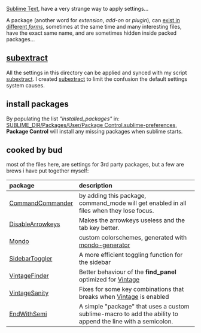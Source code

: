 [Sublime Text], have a very strange way to apply settings...  

A package (another word for *extension*, *add-on* or *plugin*), can [exist in different *forms*](https://packagecontrol.io/docs/customizing_packages), sometimes at the same time and many interesting files, have the exact same name, and are sometimes hidden inside packed packages...  

## [subextract]

All the settings in this directory can be applied and synced with my script [subextract]. I created [subextract] to limit the confusion the default settings system causes.

## install packages

By populating the list *"installed_packages"* in: 
[SUBLIME_DIR/Packages/User/Package Control.sublime-preferences](https://github.com/budlabs/budlime/blob/master/packages/Package%20Control/Package%20Control.sublime-settings), **Package Control** will install any missing packages when sublime starts.

## cooked by bud

most of the files here, are settings for 3rd party packages, but a few are brews i have put together myself:  

| package | description |
|:--------|:------------|
[CommandCommander] | by adding this package, command_mode will get enabled in all files when they lose focus.
[DisableArrowkeys] | Makes the arrowkeys useless and the tab key better.
[Mondo] | custom colorschemes, generated with [mondo-generator]
[SidebarToggler] | A more efficient toggling function for the sidebar
[VintageFinder] | Better behaviour of the **find_panel** optimized for [Vintage]
[VintageSanity] | Fixes for some key combinations that breaks when [Vintage] is enabled
[EndWithSemi] | A simple "package" that uses a custom sublime-macro to add the ability to append the line with a semicolon.


[Sublime Text]: https://www.sublimetext.com/
[subextract]: https://github.com/budlabs/budlime/tree/master/src/subextract
[CommandCommander]: https://github.com/budlabs/budlime/tree/master/packages/CommandCommander
[DisableArrowkeys]: https://github.com/budlabs/budlime/tree/master/packages/DisableArrowkeys
[Mondo]: https://github.com/budlabs/budlime/tree/master/packages/mondo
[SidebarToggler]: https://github.com/budlabs/budlime/tree/master/packages/SidebarToggler
[EndWithSemi]: https://github.com/budlabs/budlime/tree/master/packages/EndWithSemi
[VintageFinder]: https://github.com/budlabs/budlime/tree/master/packages/VintageFinder
[VintageSanity]: https://github.com/budlabs/budlime/tree/master/packages/VintageSanity
[mondo-generator]: https://github.com/budlabs/Mondo
[Vintage]: http://www.sublimetext.com/docs/3/vintage.html

